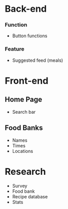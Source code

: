 # Back-end

### Function
* Button functions
### Feature
* Suggested feed (meals)

# Front-end

## Home Page
* Search bar
## Food Banks
* Names
* Times
* Locations

# Research
* Survey
* Food bank
* Recipe database
* Stats